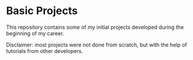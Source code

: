 # Basic Projects

This repository contains some of my initial projects developed during the beginning of my career.

Disclaimer: most projects were not done from scratch, but with the help of tutorials from other developers.

